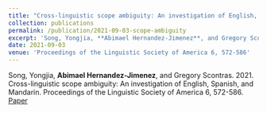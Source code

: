 ```yaml
---
title: "Cross-linguistic scope ambiguity: An investigation of English, Spanish, and Mandarin"
collection: publications
permalink: /publication/2021-09-03-scope-ambiguity
excerpt: 'Song, Yongjia, **Abimael Hernandez-Jimenez**, and Gregory Scontras. 2021. Cross-linguistic scope ambiguity: An investigation of English, Spanish, and Mandarin. Proceedings of the Linguistic Society of America 6, 572-586.'
date: 2021-09-03
venue: 'Proceedings of the Linguistic Society of America 6, 572-586'
---
```

Song, Yongjia, **Abimael Hernandez-Jimenez**, and Gregory Scontras. 2021. Cross-linguistic scope ambiguity: An investigation of English, Spanish, and Mandarin. Proceedings of the Linguistic Society of America 6, 572-586. [Paper](https://github.com/Abimaelh/abimaelh.github.io/blob/827bb9bb0636fbc514fcdf5130a1ceed47b5ac1c/LSA_2021_paper.pdf)
